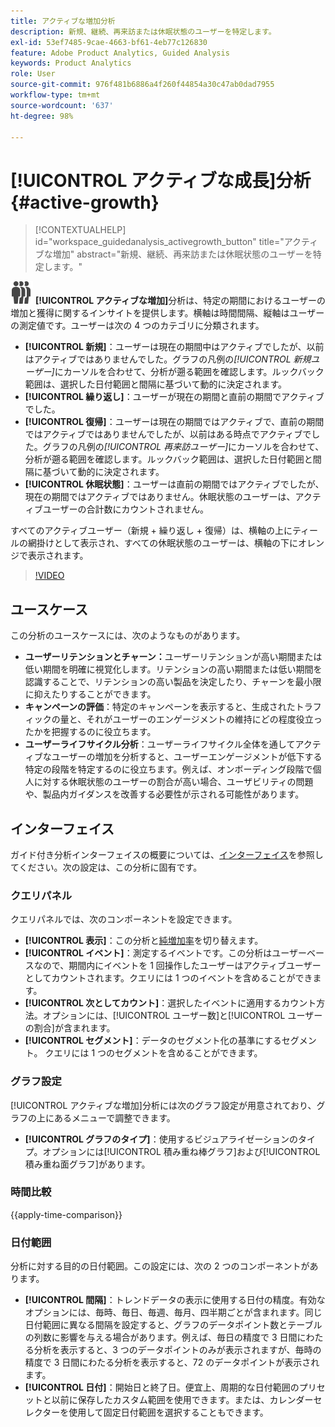 ```yaml
---
title: アクティブな増加分析
description: 新規、継続、再来訪または休眠状態のユーザーを特定します。
exl-id: 53ef7485-9cae-4663-bf61-4eb77c126830
feature: Adobe Product Analytics, Guided Analysis
keywords: Product Analytics
role: User
source-git-commit: 976f481b6886a4f260f44854a30c47ab0dad7955
workflow-type: tm+mt
source-wordcount: '637'
ht-degree: 98%

---
```


# [!UICONTROL アクティブな成長]分析 {#active-growth}

<!-- markdownlint-disable MD034 -->

>[!CONTEXTUALHELP]
>id="workspace_guidedanalysis_activegrowth_button"
>title="アクティブな増加"
>abstract="新規、継続、再来訪または休眠状態のユーザーを特定します。"

<!-- markdownlint-enable MD034 -->


![PeopleGroup](/help/assets/icons/PeopleGroup.svg) **[!UICONTROL アクティブな増加]**&#x200B;分析は、特定の期間におけるユーザーの増加と獲得に関するインサイトを提供します。横軸は時間間隔、縦軸はユーザーの測定値です。ユーザーは次の 4 つのカテゴリに分類されます。

* **[!UICONTROL 新規]**：ユーザーは現在の期間中はアクティブでしたが、以前はアクティブではありませんでした。グラフの凡例の&#x200B;_[!UICONTROL 新規ユーザー]_&#x200B;にカーソルを合わせて、分析が遡る範囲を確認します。ルックバック範囲は、選択した日付範囲と間隔に基づいて動的に決定されます。
* **[!UICONTROL 繰り返し]**：ユーザーが現在の期間と直前の期間でアクティブでした。
* **[!UICONTROL 復帰]**：ユーザーは現在の期間ではアクティブで、直前の期間ではアクティブではありませんでしたが、以前はある時点でアクティブでした。グラフの凡例の&#x200B;_[!UICONTROL 再来訪ユーザー]_&#x200B;にカーソルを合わせて、分析が遡る範囲を確認します。ルックバック範囲は、選択した日付範囲と間隔に基づいて動的に決定されます。
* **[!UICONTROL 休眠状態]**：ユーザーは直前の期間ではアクティブでしたが、現在の期間ではアクティブではありません。休眠状態のユーザーは、アクティブユーザーの合計数にカウントされません。

すべてのアクティブユーザー（新規 + 繰り返し + 復帰）は、横軸の上にティールの網掛けとして表示され、すべての休眠状態のユーザーは、横軸の下にオレンジで表示されます。


>[!VIDEO](https://video.tv.adobe.com/v/3421667/?quality=12&learn=on)

## ユースケース

この分析のユースケースには、次のようなものがあります。

* **ユーザーリテンションとチャーン：**&#x200B;ユーザーリテンションが高い期間または低い期間を明確に視覚化します。リテンションの高い期間または低い期間を認識することで、リテンションの高い製品を決定したり、チャーンを最小限に抑えたりすることができます。
* **キャンペーンの評価**：特定のキャンペーンを表示すると、生成されたトラフィックの量と、それがユーザーのエンゲージメントの維持にどの程度役立ったかを把握するのに役立ちます。
* **ユーザーライフサイクル分析**：ユーザーライフサイクル全体を通してアクティブなユーザーの増加を分析すると、ユーザーエンゲージメントが低下する特定の段階を特定するのに役立ちます。例えば、オンボーディング段階で個人に対する休眠状態のユーザーの割合が高い場合、ユーザビリティの問題や、製品内ガイダンスを改善する必要性が示される可能性があります。

## インターフェイス

ガイド付き分析インターフェイスの概要については、[インターフェイス](../overview.md#interface)を参照してください。次の設定は、この分析に固有です。

### クエリパネル

クエリパネルでは、次のコンポーネントを設定できます。

* **[!UICONTROL 表示]**：この分析と[純増加率](net-growth.md)を切り替えます。
* **[!UICONTROL イベント]**：測定するイベントです。この分析はユーザーベースなので、期間内にイベントを 1 回操作したユーザーはアクティブユーザーとしてカウントされます。クエリには 1 つのイベントを含めることができます。
* **[!UICONTROL 次としてカウント]**：選択したイベントに適用するカウント方法。オプションには、[!UICONTROL ユーザー数]と[!UICONTROL ユーザーの割合]が含まれます。
* **[!UICONTROL セグメント]**：データのセグメント化の基準にするセグメント。 クエリには 1 つのセグメントを含めることができます。

### グラフ設定

[!UICONTROL アクティブな増加]分析には次のグラフ設定が用意されており、グラフの上にあるメニューで調整できます。

* **[!UICONTROL グラフのタイプ]**：使用するビジュアライゼーションのタイプ。オプションには[!UICONTROL 積み重ね棒グラフ]および[!UICONTROL 積み重ね面グラフ]があります。

### 時間比較

{{apply-time-comparison}}

### 日付範囲

分析に対する目的の日付範囲。この設定には、次の 2 つのコンポーネントがあります。

* **[!UICONTROL 間隔]**：トレンドデータの表示に使用する日付の精度。有効なオプションには、毎時、毎日、毎週、毎月、四半期ごとが含まれます。同じ日付範囲に異なる間隔を設定すると、グラフのデータポイント数とテーブルの列数に影響を与える場合があります。例えば、毎日の精度で 3 日間にわたる分析を表示すると、3 つのデータポイントのみが表示されますが、毎時の精度で 3 日間にわたる分析を表示すると、72 のデータポイントが表示されます。
* **[!UICONTROL 日付]**：開始日と終了日。便宜上、周期的な日付範囲のプリセットと以前に保存したカスタム範囲を使用できます。または、カレンダーセレクターを使用して固定日付範囲を選択することもできます。

<!--
## Example

See below for an example of the analysis.

![Active time compare](../assets/active-growth-compare.png)

-->
